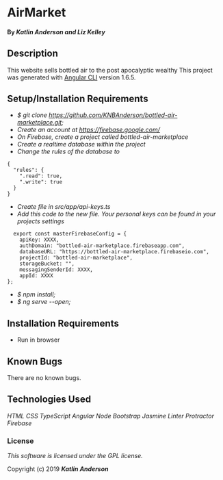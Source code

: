 # AirMarket

#### By _**Katlin Anderson and Liz Kelley**_

## Description
This website sells bottled air to the post apocalyptic wealthy
This project was generated with [Angular CLI](https://github.com/angular/angular-cli) version 1.6.5.

## Setup/Installation Requirements

* _$ git clone https://github.com/KNBAnderson/bottled-air-marketplace.git;_
* _Create an account at https://firebase.google.com/_
* _On Firebase, create a project called bottled-air-marketplace_
* _Create a realtime database within the project_
* _Change the rules of the database to_
```
{
  "rules": {
    ".read": true,
    ".write": true
  }
}
```
* _Create file in src/app/api-keys.ts_
* _Add this code to the new file. Your personal keys can be found in your projects settings_
```
  export const masterFirebaseConfig = {
    apiKey: XXXX,
    authDomain: "bottled-air-marketplace.firebaseapp.com",
    databaseURL: "https://bottled-air-marketplace.firebaseio.com",
    projectId: "bottled-air-marketplace",
    storageBucket: "",
    messagingSenderId: XXXX,
    appId: XXXX
};
```
* _$ npm install;_
* _$ ng serve --open;_

## Installation Requirements
* Run in browser

## Known Bugs
There are no known bugs.

## Technologies Used

_HTML_
_CSS_
_TypeScript_
_Angular_
_Node_
_Bootstrap_
_Jasmine_
_Linter_
_Protractor_
_Firebase_

### License

*This software is licensed under the GPL license.*

Copyright (c) 2019 **_Katlin Anderson_**